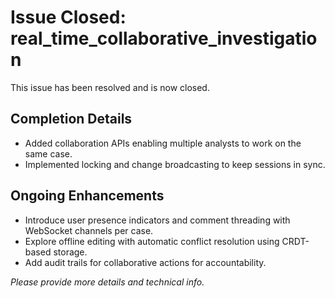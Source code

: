 # Issue Closed: real_time_collaborative_investigation

This issue has been resolved and is now closed.

## Completion Details

- Added collaboration APIs enabling multiple analysts to work on the same case.
- Implemented locking and change broadcasting to keep sessions in sync.

## Ongoing Enhancements

- Introduce user presence indicators and comment threading with WebSocket channels per case.
- Explore offline editing with automatic conflict resolution using CRDT-based storage.
- Add audit trails for collaborative actions for accountability.

_Please provide more details and technical info._
